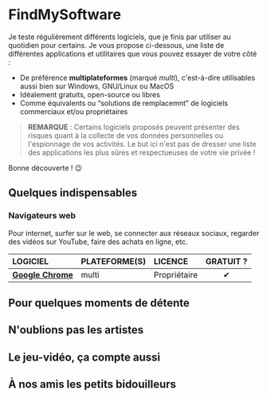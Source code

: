 # FindMySoftware

Je teste régulièrement différents logiciels, que je finis par utiliser au quotidien pour certains. Je vous propose ci-dessous, une liste de différentes applications et utilitaires que vous pouvez essayer de votre côté :

+ De préférence **multiplateformes** (marqué _multi_), c'est-à-dire utilisables aussi bien sur Windows, GNU/Linux ou MacOS
+ Idéalement gratuits, open-source ou libres
+ Comme équivalents ou “solutions de remplacemnt” de logiciels commerciaux et/ou propriétaires

> **REMARQUE** : Certains logiciels proposés peuvent présenter des risques quant à la collecte de vos données personnelles ou l'espionnage de vos activités. Le but ici n'est pas de dresser une liste des applications les plus sûres et respectueuses de votre vie privée !

Bonne découverte ! 😉

## Quelques indispensables

### Navigateurs web

Pour internet, surfer sur le web, se connecter aux réseaux sociaux, regarder des vidéos sur YouTube, faire des achats en ligne, etc.

|LOGICIEL|PLATEFORME(S)|LICENCE|GRATUIT ?|
|:--|:--|:--|:--:|
|[**Google Chrome**](https://www.google.com/chrome)|multi|Propriétaire|✔|

## Pour quelques moments de détente

## N'oublions pas les artistes

## Le jeu-vidéo, ça compte aussi

## À nos amis les petits bidouilleurs
